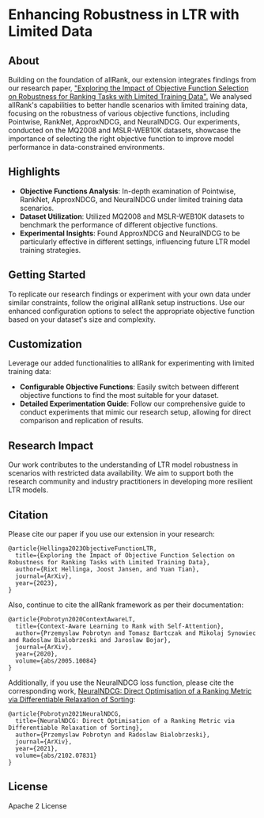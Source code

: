 # Enhancing Robustness in LTR with Limited Data

## About

Building on the foundation of allRank, our extension integrates findings from our research paper, ["Exploring the Impact of Objective Function Selection on Robustness for Ranking Tasks with Limited Training Data".](Paper.pdf) We analysed allRank's capabilities to better handle scenarios with limited training data, focusing on the robustness of various objective functions, including Pointwise, RankNet, ApproxNDCG, and NeuralNDCG. Our experiments, conducted on the MQ2008 and MSLR-WEB10K datasets, showcase the importance of selecting the right objective function to improve model performance in data-constrained environments.

## Highlights

- **Objective Functions Analysis**: In-depth examination of Pointwise, RankNet, ApproxNDCG, and NeuralNDCG under limited training data scenarios.
- **Dataset Utilization**: Utilized MQ2008 and MSLR-WEB10K datasets to benchmark the performance of different objective functions.
- **Experimental Insights**: Found ApproxNDCG and NeuralNDCG to be particularly effective in different settings, influencing future LTR model training strategies.

## Getting Started

To replicate our research findings or experiment with your own data under similar constraints, follow the original allRank setup instructions. Use our enhanced configuration options to select the appropriate objective function based on your dataset's size and complexity.

## Customization

Leverage our added functionalities to allRank for experimenting with limited training data:
- **Configurable Objective Functions**: Easily switch between different objective functions to find the most suitable for your dataset.
- **Detailed Experimentation Guide**: Follow our comprehensive guide to conduct experiments that mimic our research setup, allowing for direct comparison and replication of results.

## Research Impact

Our work contributes to the understanding of LTR model robustness in scenarios with restricted data availability. We aim to support both the research community and industry practitioners in developing more resilient LTR models.

## Citation

Please cite our paper if you use our extension in your research:
```
@article{Hellinga2023ObjectiveFunctionLTR,
  title={Exploring the Impact of Objective Function Selection on Robustness for Ranking Tasks with Limited Training Data},
  author={Rixt Hellinga, Joost Jansen, and Yuan Tian},
  journal={ArXiv},
  year={2023},
}
```

Also, continue to cite the allRank framework as per their documentation:
```
@article{Pobrotyn2020ContextAwareLT,
  title={Context-Aware Learning to Rank with Self-Attention},
  author={Przemyslaw Pobrotyn and Tomasz Bartczak and Mikolaj Synowiec and Radoslaw Bialobrzeski and Jaroslaw Bojar},
  journal={ArXiv},
  year={2020},
  volume={abs/2005.10084}
}
```
Additionally, if you use the NeuralNDCG loss function, please cite the corresponding work, [NeuralNDCG: Direct Optimisation of a Ranking Metric via Differentiable Relaxation of Sorting](https://arxiv.org/abs/2102.07831):
```
@article{Pobrotyn2021NeuralNDCG,
  title={NeuralNDCG: Direct Optimisation of a Ranking Metric via Differentiable Relaxation of Sorting},
  author={Przemyslaw Pobrotyn and Radoslaw Bialobrzeski},
  journal={ArXiv},
  year={2021},
  volume={abs/2102.07831}
}
```

## License

Apache 2 License
